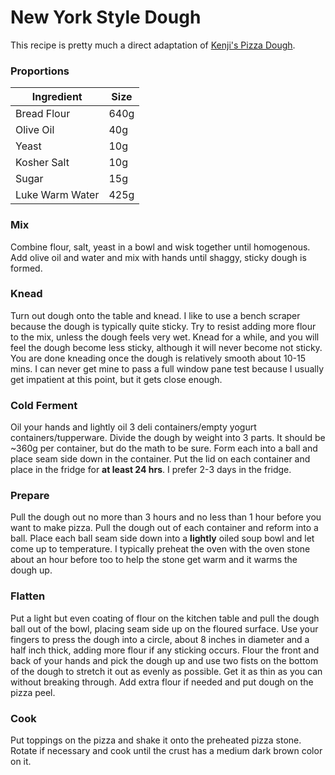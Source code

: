 # New York Style Dough

This recipe is pretty much a direct adaptation of [Kenji's Pizza Dough](https://www.seriouseats.com/recipes/2010/10/new-york-style-pizza.html).

### Proportions

| Ingredient  | Size |
| ----------- | ---- |
| Bread Flour | 640g |
| Olive Oil | 40g |
| Yeast | 10g |
| Kosher Salt | 10g |
| Sugar | 15g |
| Luke Warm Water | 425g |

### Mix
Combine flour, salt, yeast in a bowl and wisk together until homogenous. Add olive oil and water and mix with hands until shaggy, sticky dough is formed.

### Knead
Turn out dough onto the table and knead. I like to use a bench scraper because the dough is typically quite sticky. Try to resist adding more flour to the mix, unless the dough feels very wet. Knead for a while, and you will feel the dough become less sticky, although it will never become not sticky. You are done kneading once the dough is relatively smooth about 10-15 mins. I can never get mine to pass a full window pane test because I usually get impatient at this point, but it gets close enough. 

### Cold Ferment
Oil your hands and lightly oil 3 deli containers/empty yogurt containers/tupperware. Divide the dough by weight into 3 parts. It should be ~360g per container, but do the math to be sure. Form each into a ball and place seam side down in the container. Put the lid on each container and place in the fridge for __at least 24 hrs__. I prefer 2-3 days in the fridge.

### Prepare
Pull the dough out no more than 3 hours and no less than 1 hour before you want to make pizza. Pull the dough out of each container and reform into a ball. Place each ball seam side down into a __lightly__ oiled soup bowl and let come up to temperature. I typically preheat the oven with the oven stone about an hour before too to help the stone get warm and it warms the dough up.

### Flatten
Put a light but even coating of flour on the kitchen table and pull the dough ball out of the bowl, placing seam side up on the floured surface. Use your fingers to press the dough into a circle, about 8 inches in diameter and a half inch thick, adding more flour if any sticking occurs. Flour the front and back of your hands and pick the dough up and use two fists on the bottom of the dough to stretch it out as evenly as possible. Get it as thin as you can without breaking through. Add extra flour if needed and put dough on the pizza peel.

### Cook
Put toppings on the pizza and shake it onto the preheated pizza stone. Rotate if necessary and cook until the crust has a medium dark brown color on it.

